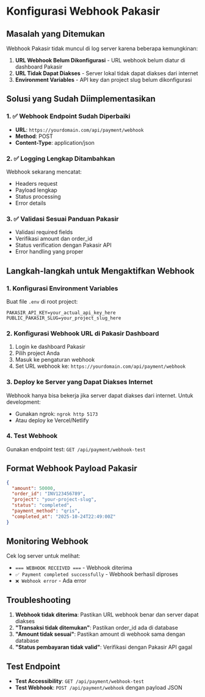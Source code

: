 # Konfigurasi Webhook Pakasir

## Masalah yang Ditemukan

Webhook Pakasir tidak muncul di log server karena beberapa kemungkinan:

1. **URL Webhook Belum Dikonfigurasi** - URL webhook belum diatur di dashboard Pakasir
2. **URL Tidak Dapat Diakses** - Server lokal tidak dapat diakses dari internet
3. **Environment Variables** - API key dan project slug belum dikonfigurasi

## Solusi yang Sudah Diimplementasikan

### 1. ✅ Webhook Endpoint Sudah Diperbaiki
- **URL**: `https://yourdomain.com/api/payment/webhook`
- **Method**: POST
- **Content-Type**: application/json

### 2. ✅ Logging Lengkap Ditambahkan
Webhook sekarang mencatat:
- Headers request
- Payload lengkap
- Status processing
- Error details

### 3. ✅ Validasi Sesuai Panduan Pakasir
- Validasi required fields
- Verifikasi amount dan order_id
- Status verification dengan Pakasir API
- Error handling yang proper

## Langkah-langkah untuk Mengaktifkan Webhook

### 1. Konfigurasi Environment Variables
Buat file `.env` di root project:
```env
PAKASIR_API_KEY=your_actual_api_key_here
PUBLIC_PAKASIR_SLUG=your_project_slug_here
```

### 2. Konfigurasi Webhook URL di Pakasir Dashboard
1. Login ke dashboard Pakasir
2. Pilih project Anda
3. Masuk ke pengaturan webhook
4. Set URL webhook ke: `https://yourdomain.com/api/payment/webhook`

### 3. Deploy ke Server yang Dapat Diakses Internet
Webhook hanya bisa bekerja jika server dapat diakses dari internet. Untuk development:
- Gunakan ngrok: `ngrok http 5173`
- Atau deploy ke Vercel/Netlify

### 4. Test Webhook
Gunakan endpoint test: `GET /api/payment/webhook-test`

## Format Webhook Payload Pakasir

```json
{
  "amount": 50000,
  "order_id": "INV123456789",
  "project": "your-project-slug",
  "status": "completed",
  "payment_method": "qris",
  "completed_at": "2025-10-24T22:49:00Z"
}
```

## Monitoring Webhook

Cek log server untuk melihat:
- `=== WEBHOOK RECEIVED ===` - Webhook diterima
- `✅ Payment completed successfully` - Webhook berhasil diproses
- `❌ Webhook error` - Ada error

## Troubleshooting

1. **Webhook tidak diterima**: Pastikan URL webhook benar dan server dapat diakses
2. **"Transaksi tidak ditemukan"**: Pastikan order_id ada di database
3. **"Amount tidak sesuai"**: Pastikan amount di webhook sama dengan database
4. **"Status pembayaran tidak valid"**: Verifikasi dengan Pakasir API gagal

## Test Endpoint

- **Test Accessibility**: `GET /api/payment/webhook-test`
- **Test Webhook**: `POST /api/payment/webhook` dengan payload JSON
